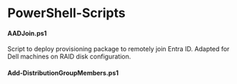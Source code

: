 # PowerShell-Scripts

#### AADJoin.ps1
Script to deploy provisioning package to remotely join Entra ID. Adapted for Dell machines on RAID disk configuration.

#### Add-DistributionGroupMembers.ps1
